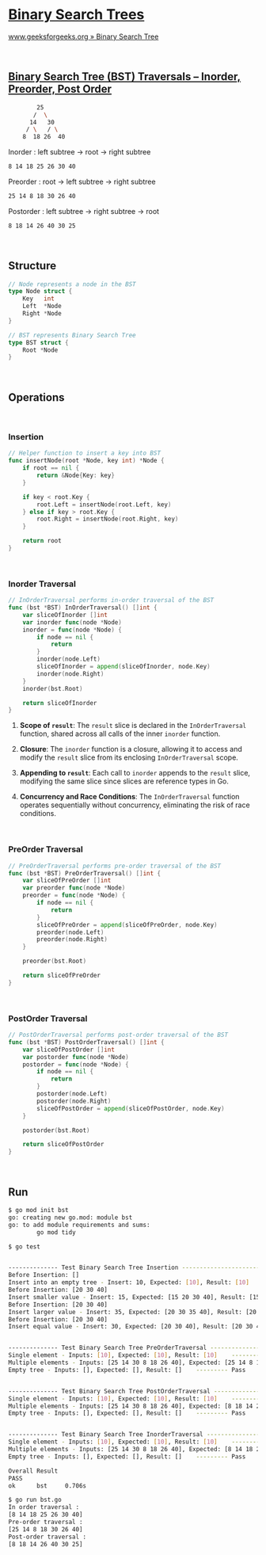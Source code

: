 # [Binary Search Trees](https://www.geeksforgeeks.org/binary-search-tree-data-structure)

[www.geeksforgeeks.org » Binary Search Tree](https://www.geeksforgeeks.org/binary-search-tree-data-structure/)

<br>

## [Binary Search Tree (BST) Traversals – Inorder, Preorder, Post Order](https://www.geeksforgeeks.org/binary-search-tree-traversal-inorder-preorder-post-order)

```bash
        25
       /  \
      14   30
     / \   / \
    8  18 26  40
```

Inorder :  left subtree -> root -> right subtree

```bash
8 14 18 25 26 30 40
```

Preorder : root -> left subtree -> right subtree

```bash
25 14 8 18 30 26 40
```

Postorder : left subtree -> right subtree -> root

```bash
8 18 14 26 40 30 25
```

<br>

## Structure

```go
// Node represents a node in the BST
type Node struct {
    Key   int
    Left  *Node
    Right *Node
}

// BST represents Binary Search Tree
type BST struct {
    Root *Node
}
```

<br>

## Operations

<br>

### Insertion

```go
// Helper function to insert a key into BST
func insertNode(root *Node, key int) *Node {
    if root == nil {
        return &Node{Key: key}
    }

    if key < root.Key {
        root.Left = insertNode(root.Left, key)
    } else if key > root.Key {
        root.Right = insertNode(root.Right, key)
    }

    return root
}
```

<br>

### Inorder Traversal

```go
// InOrderTraversal performs in-order traversal of the BST
func (bst *BST) InOrderTraversal() []int {
    var sliceOfInorder []int
    var inorder func(node *Node)
    inorder = func(node *Node) {
        if node == nil {
            return
        }
        inorder(node.Left)
        sliceOfInorder = append(sliceOfInorder, node.Key)
        inorder(node.Right)
    }
    inorder(bst.Root)

    return sliceOfInorder
}
```

1. **Scope of `result`**: The `result` slice is declared in the `InOrderTraversal` function, shared across all calls of the inner `inorder` function.

2. **Closure**: The `inorder` function is a closure, allowing it to access and modify the `result` slice from its enclosing `InOrderTraversal` scope.

3. **Appending to `result`**: Each call to `inorder` appends to the `result` slice, modifying the same slice since slices are reference types in Go.

4. **Concurrency and Race Conditions**: The `InOrderTraversal` function operates sequentially without concurrency, eliminating the risk of race conditions.

<br>

### PreOrder Traversal

```go
// PreOrderTraversal performs pre-order traversal of the BST
func (bst *BST) PreOrderTraversal() []int {
    var sliceOfPreOrder []int
    var preorder func(node *Node)
    preorder = func(node *Node) {
        if node == nil {
            return
        }
        sliceOfPreOrder = append(sliceOfPreOrder, node.Key)
        preorder(node.Left)
        preorder(node.Right)
    }

    preorder(bst.Root)

    return sliceOfPreOrder
}
```

<br>

### PostOrder Traversal

```go
// PostOrderTraversal performs post-order traversal of the BST
func (bst *BST) PostOrderTraversal() []int {
    var sliceOfPostOrder []int
    var postorder func(node *Node)
    postorder = func(node *Node) {
        if node == nil {
            return
        }
        postorder(node.Left)
        postorder(node.Right)
        sliceOfPostOrder = append(sliceOfPostOrder, node.Key)
    }

    postorder(bst.Root)

    return sliceOfPostOrder
}
```

<br>

## Run

```bash
$ go mod init bst       
go: creating new go.mod: module bst
go: to add module requirements and sums:
        go mod tidy

$ go test        


-------------- Test Binary Search Tree Insertion ----------------------------
Before Insertion: []
Insert into an empty tree - Insert: 10, Expected: [10], Result: [10]    --------- Pass
Before Insertion: [20 30 40]
Insert smaller value - Insert: 15, Expected: [15 20 30 40], Result: [15 20 30 40]    --------- Pass
Before Insertion: [20 30 40]
Insert larger value - Insert: 35, Expected: [20 30 35 40], Result: [20 30 35 40]    --------- Pass
Before Insertion: [20 30 40]
Insert equal value - Insert: 30, Expected: [20 30 40], Result: [20 30 40]    --------- Pass


-------------- Test Binary Search Tree PreOrderTraversal ----------------------------
Single element - Inputs: [10], Expected: [10], Result: [10]    --------- Pass
Multiple elements - Inputs: [25 14 30 8 18 26 40], Expected: [25 14 8 18 30 26 40], Result: [25 14 8 18 30 26 40]    --------- Pass
Empty tree - Inputs: [], Expected: [], Result: []    --------- Pass


-------------- Test Binary Search Tree PostOrderTraversal ----------------------------
Single element - Inputs: [10], Expected: [10], Result: [10]    --------- Pass
Multiple elements - Inputs: [25 14 30 8 18 26 40], Expected: [8 18 14 26 40 30 25], Result: [8 18 14 26 40 30 25]    --------- Pass
Empty tree - Inputs: [], Expected: [], Result: []    --------- Pass


-------------- Test Binary Search Tree InorderTraversal ----------------------------
Single element - Inputs: [10], Expected: [10], Result: [10]    --------- Pass
Multiple elements - Inputs: [25 14 30 8 18 26 40], Expected: [8 14 18 25 26 30 40], Result: [8 14 18 25 26 30 40]    --------- Pass
Empty tree - Inputs: [], Expected: [], Result: []    --------- Pass

Overall Result
PASS
ok      bst     0.706s

$ go run bst.go
In order traversal : 
[8 14 18 25 26 30 40]
Pre-order traversal :
[25 14 8 18 30 26 40]
Post-order traversal : 
[8 18 14 26 40 30 25]
```
